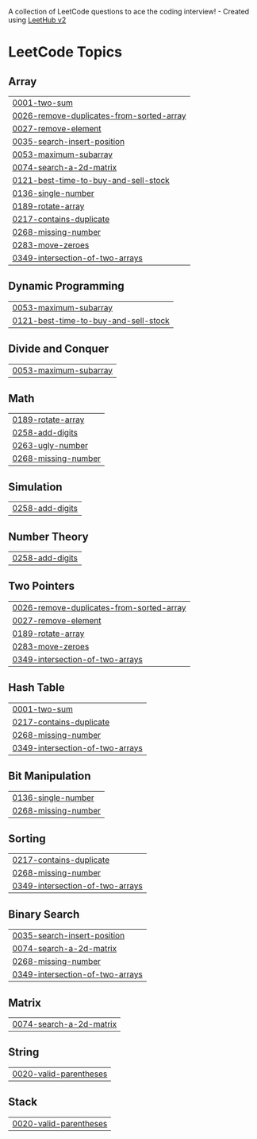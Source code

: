 A collection of LeetCode questions to ace the coding interview! - Created using [LeetHub v2](https://github.com/arunbhardwaj/LeetHub-2.0)
<!---LeetCode Topics Start-->
# LeetCode Topics
## Array
|  |
| ------- |
| [0001-two-sum](https://github.com/UreshVel/JAVA_Codes/tree/master/0001-two-sum) |
| [0026-remove-duplicates-from-sorted-array](https://github.com/UreshVel/JAVA_Codes/tree/master/0026-remove-duplicates-from-sorted-array) |
| [0027-remove-element](https://github.com/UreshVel/JAVA_Codes/tree/master/0027-remove-element) |
| [0035-search-insert-position](https://github.com/UreshVel/JAVA_Codes/tree/master/0035-search-insert-position) |
| [0053-maximum-subarray](https://github.com/UreshVel/JAVA_Codes/tree/master/0053-maximum-subarray) |
| [0074-search-a-2d-matrix](https://github.com/UreshVel/JAVA_Codes/tree/master/0074-search-a-2d-matrix) |
| [0121-best-time-to-buy-and-sell-stock](https://github.com/UreshVel/JAVA_Codes/tree/master/0121-best-time-to-buy-and-sell-stock) |
| [0136-single-number](https://github.com/UreshVel/JAVA_Codes/tree/master/0136-single-number) |
| [0189-rotate-array](https://github.com/UreshVel/JAVA_Codes/tree/master/0189-rotate-array) |
| [0217-contains-duplicate](https://github.com/UreshVel/JAVA_Codes/tree/master/0217-contains-duplicate) |
| [0268-missing-number](https://github.com/UreshVel/JAVA_Codes/tree/master/0268-missing-number) |
| [0283-move-zeroes](https://github.com/UreshVel/JAVA_Codes/tree/master/0283-move-zeroes) |
| [0349-intersection-of-two-arrays](https://github.com/UreshVel/JAVA_Codes/tree/master/0349-intersection-of-two-arrays) |
## Dynamic Programming
|  |
| ------- |
| [0053-maximum-subarray](https://github.com/UreshVel/JAVA_Codes/tree/master/0053-maximum-subarray) |
| [0121-best-time-to-buy-and-sell-stock](https://github.com/UreshVel/JAVA_Codes/tree/master/0121-best-time-to-buy-and-sell-stock) |
## Divide and Conquer
|  |
| ------- |
| [0053-maximum-subarray](https://github.com/UreshVel/JAVA_Codes/tree/master/0053-maximum-subarray) |
## Math
|  |
| ------- |
| [0189-rotate-array](https://github.com/UreshVel/JAVA_Codes/tree/master/0189-rotate-array) |
| [0258-add-digits](https://github.com/UreshVel/JAVA_Codes/tree/master/0258-add-digits) |
| [0263-ugly-number](https://github.com/UreshVel/JAVA_Codes/tree/master/0263-ugly-number) |
| [0268-missing-number](https://github.com/UreshVel/JAVA_Codes/tree/master/0268-missing-number) |
## Simulation
|  |
| ------- |
| [0258-add-digits](https://github.com/UreshVel/JAVA_Codes/tree/master/0258-add-digits) |
## Number Theory
|  |
| ------- |
| [0258-add-digits](https://github.com/UreshVel/JAVA_Codes/tree/master/0258-add-digits) |
## Two Pointers
|  |
| ------- |
| [0026-remove-duplicates-from-sorted-array](https://github.com/UreshVel/JAVA_Codes/tree/master/0026-remove-duplicates-from-sorted-array) |
| [0027-remove-element](https://github.com/UreshVel/JAVA_Codes/tree/master/0027-remove-element) |
| [0189-rotate-array](https://github.com/UreshVel/JAVA_Codes/tree/master/0189-rotate-array) |
| [0283-move-zeroes](https://github.com/UreshVel/JAVA_Codes/tree/master/0283-move-zeroes) |
| [0349-intersection-of-two-arrays](https://github.com/UreshVel/JAVA_Codes/tree/master/0349-intersection-of-two-arrays) |
## Hash Table
|  |
| ------- |
| [0001-two-sum](https://github.com/UreshVel/JAVA_Codes/tree/master/0001-two-sum) |
| [0217-contains-duplicate](https://github.com/UreshVel/JAVA_Codes/tree/master/0217-contains-duplicate) |
| [0268-missing-number](https://github.com/UreshVel/JAVA_Codes/tree/master/0268-missing-number) |
| [0349-intersection-of-two-arrays](https://github.com/UreshVel/JAVA_Codes/tree/master/0349-intersection-of-two-arrays) |
## Bit Manipulation
|  |
| ------- |
| [0136-single-number](https://github.com/UreshVel/JAVA_Codes/tree/master/0136-single-number) |
| [0268-missing-number](https://github.com/UreshVel/JAVA_Codes/tree/master/0268-missing-number) |
## Sorting
|  |
| ------- |
| [0217-contains-duplicate](https://github.com/UreshVel/JAVA_Codes/tree/master/0217-contains-duplicate) |
| [0268-missing-number](https://github.com/UreshVel/JAVA_Codes/tree/master/0268-missing-number) |
| [0349-intersection-of-two-arrays](https://github.com/UreshVel/JAVA_Codes/tree/master/0349-intersection-of-two-arrays) |
## Binary Search
|  |
| ------- |
| [0035-search-insert-position](https://github.com/UreshVel/JAVA_Codes/tree/master/0035-search-insert-position) |
| [0074-search-a-2d-matrix](https://github.com/UreshVel/JAVA_Codes/tree/master/0074-search-a-2d-matrix) |
| [0268-missing-number](https://github.com/UreshVel/JAVA_Codes/tree/master/0268-missing-number) |
| [0349-intersection-of-two-arrays](https://github.com/UreshVel/JAVA_Codes/tree/master/0349-intersection-of-two-arrays) |
## Matrix
|  |
| ------- |
| [0074-search-a-2d-matrix](https://github.com/UreshVel/JAVA_Codes/tree/master/0074-search-a-2d-matrix) |
## String
|  |
| ------- |
| [0020-valid-parentheses](https://github.com/UreshVel/JAVA_Codes/tree/master/0020-valid-parentheses) |
## Stack
|  |
| ------- |
| [0020-valid-parentheses](https://github.com/UreshVel/JAVA_Codes/tree/master/0020-valid-parentheses) |
<!---LeetCode Topics End-->